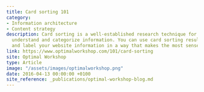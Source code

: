 ```yaml
---
title: Card sorting 101
category:
- Information architecture
- Content strategy
description: Card sorting is a well-established research technique for discovering how people
  understand and categorize information. You can use card sorting results to group
  and label your website information in a way that makes the most sense to your audience.
link: https://www.optimalworkshop.com/101/card-sorting
site: Optimal Workshop
type: Article
image: "/assets/images/optimalworkshop.png"
date: 2016-04-13 00:00:00 +0100
site_reference: _publications/optimal-workshop-blog.md
---
```

